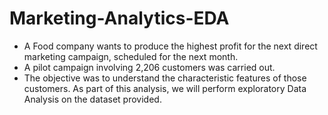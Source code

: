 # Marketing-Analytics-EDA
- A Food company wants to produce the highest profit for the next direct marketing campaign, scheduled for the next month. 
- A pilot campaign involving 2,206 customers was carried out.
- The objective was to understand the characteristic features of those customers. As part of this analysis, we will perform exploratory Data Analysis on the dataset provided.
